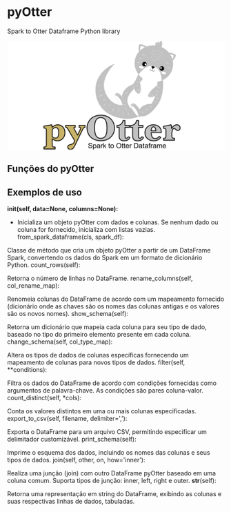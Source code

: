 # pyOtter
Spark to Otter Dataframe Python library

![pyOtte](https://github.com/gustavoriz/pyOtter/blob/b4a04323eb233184213d913d2e349a9b208dba7c/PyOtter.png)

## Funções do pyOtter


## Exemplos de uso

<strong> __init__(self, data=None, columns=None): </strong>

* Inicializa um objeto pyOtter com dados e colunas. Se nenhum dado ou coluna for fornecido, inicializa com listas vazias.
from_spark_dataframe(cls, spark_df):

Classe de método que cria um objeto pyOtter a partir de um DataFrame Spark, convertendo os dados do Spark em um formato de dicionário Python.
count_rows(self):

Retorna o número de linhas no DataFrame.
rename_columns(self, col_rename_map):

Renomeia colunas do DataFrame de acordo com um mapeamento fornecido (dicionário onde as chaves são os nomes das colunas antigas e os valores são os novos nomes).
show_schema(self):

Retorna um dicionário que mapeia cada coluna para seu tipo de dado, baseado no tipo do primeiro elemento presente em cada coluna.
change_schema(self, col_type_map):

Altera os tipos de dados de colunas específicas fornecendo um mapeamento de colunas para novos tipos de dados.
filter(self, **conditions):

Filtra os dados do DataFrame de acordo com condições fornecidas como argumentos de palavra-chave. As condições são pares coluna-valor.
count_distinct(self, *cols):

Conta os valores distintos em uma ou mais colunas especificadas.
export_to_csv(self, filename, delimiter=','):

Exporta o DataFrame para um arquivo CSV, permitindo especificar um delimitador customizável.
print_schema(self):

Imprime o esquema dos dados, incluindo os nomes das colunas e seus tipos de dados.
join(self, other, on, how='inner'):

Realiza uma junção (join) com outro DataFrame pyOtter baseado em uma coluna comum. Suporta tipos de junção: inner, left, right e outer.
__str__(self):

Retorna uma representação em string do DataFrame, exibindo as colunas e suas respectivas linhas de dados, tabuladas.
